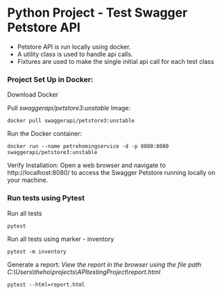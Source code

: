 # Python Project - Test Swagger Petstore API

- Petstore API is run locally using docker.
- A utility class is used to handle api calls.
- Fixtures are used to make the single initial api call for each test class

### Project Set Up in Docker:
Download Docker

Pull *swaggerapi/petstore3:unstable* Image:
```
docker pull swaggerapi/petstore3:unstable
```
Run the Docker container:
```
docker run --name petrehomingservice -d -p 8080:8080 swaggerapi/petstore3:unstable
```
Verify Installation:
Open a web browser and navigate to http://localhost:8080/ to access the Swagger Petstore running locally on your machine.

### Run tests using Pytest
Run all tests
```
pytest
```
Run all tests using marker - inventory
```
pytest -m inventory
```
Generate a report:
_View the report in the browser using the file path
C:\Users\theho\projects\APItestingProject\report.html_
```
pytest --html=report.html
```
